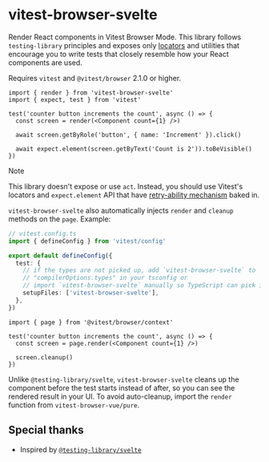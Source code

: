 # vitest-browser-svelte

Render React components in Vitest Browser Mode. This library follows `testing-library` principles and exposes only [locators](https://vitest.dev/guide/browser/locators) and utilities that encourage you to write tests that closely resemble how your React components are used.

Requires `vitest` and `@vitest/browser` 2.1.0 or higher.

```tsx
import { render } from 'vitest-browser-svelte'
import { expect, test } from 'vitest'

test('counter button increments the count', async () => {
  const screen = render(<Component count={1} />)

  await screen.getByRole('button', { name: 'Increment' }).click()

  await expect.element(screen.getByText('Count is 2')).toBeVisible()
})
```

> [!NOTE]
> This library doesn't expose or use `act`. Instead, you should use Vitest's locators and `expect.element` API that have [retry-ability mechanism](https://vitest.dev/guide/browser/assertion-api) baked in.

`vitest-browser-svelte` also automatically injects `render` and `cleanup` methods on the `page`. Example:

```ts
// vitest.config.ts
import { defineConfig } from 'vitest/config'

export default defineConfig({
  test: {
    // if the types are not picked up, add `vitest-browser-svelte` to
    // "compilerOptions.types" in your tsconfig or
    // import `vitest-browser-svelte` manually so TypeScript can pick it up
    setupFiles: ['vitest-browser-svelte'],
  },
})
```

```tsx
import { page } from '@vitest/browser/context'

test('counter button increments the count', async () => {
  const screen = page.render(<Component count={1} />)

  screen.cleanup()
})
```

Unlike `@testing-library/svelte`, `vitest-browser-svelte` cleans up the component before the test starts instead of after, so you can see the rendered result in your UI. To avoid auto-cleanup, import the `render` function from `vitest-browser-vue/pure`.

## Special thanks

- Inspired by [`@testing-library/svelte`](https://github.com/testing-library/svelte-testing-library)

